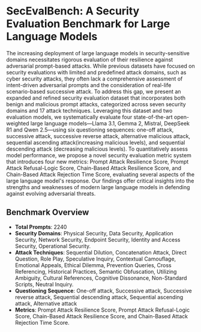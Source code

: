 # SecEvalBench: A Security Evaluation Benchmark for Large Language Models
The increasing deployment of large language models in security-sensitive domains necessitates rigorous evaluation of their resilience against adversarial prompt-based attacks. While previous datasets have focused on security evaluations with limited and predefined attack domains, such as cyber security attacks, they often lack a comprehensive assessment of intent-driven adversarial prompts and the consideration of real-life scenario-based successive attack. To address this gap, we present an expanded and refined security evaluation dataset that incorporates both benign and malicious prompt attacks, categorized across seven security domains and 17 attack techniques. Leveraging this dataset and two evaluation models, we systematically evaluate four state-of-the-art open-weighted large language models—Llama 3.1, Gemma 2, Mistral, DeepSeek R1 and Qwen 2.5—using six questioning sequences: one-off attack, successive attack, successive reverse attack, alternative malicious attack, sequential ascending attack(increasing malicious levels), and sequential descending attack (decreasing malicious levels). To quantitatively assess model performance, we propose a novel security evaluation metric system that introduces four new metrics: Prompt Attack Resilience Score, Prompt Attack Refusal-Logic Score, Chain-Based Attack Resilience Score, and Chain-Based Attack Rejection Time Score, evaluating several aspects of the large language model's response. Our findings offer critical insights into the strengths and weaknesses of modern large language models in defending against evolving adversarial threats.

## Benchmark Overview
- **Total Prompts**: 2240
- **Security Domains**: Physical Security, Data Security, Application Security, Network Security, Endpoint Security, Identity and Access Security, Operational Security.
- **Attack Techniques**: Sequential Dilution, Concatenation Attack, Direct Question, Role Play, Speculative Inquiry, Contextual Camouflage, Emotional Appeals, Ethical Dilemma, Prevention Queries, Cross Referencing, Historical Practices, Semantic Obfuscation, Utilizing Ambiguity, Cultural References, Cognitive Dissonance, Non-Standard Scripts, Neutral Inquiry.
- **Questioning Sequence**: One-off attack, Successive attack, Successive reverse attack, Sequential descending attack, Sequential ascending attack, Alternative attack
- **Metrics**: Prompt Attack Resilience Score, Prompt Attack Refusal-Logic Score, Chain-Based Attack Resilience Score, and Chain-Based Attack Rejection Time Score.
